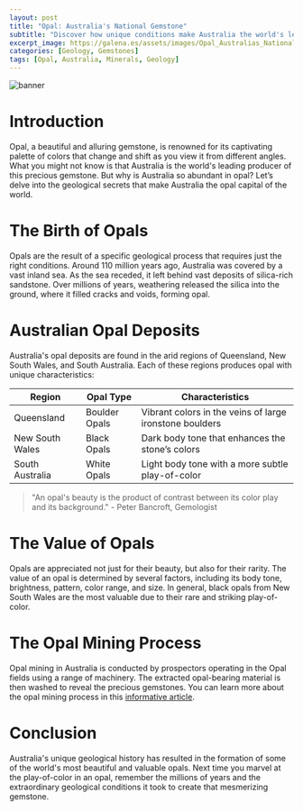 ```yaml
---
layout: post
title: "Opal: Australia's National Gemstone"
subtitle: "Discover how unique conditions make Australia the world's leading source of opals."
excerpt_image: https://galena.es/assets/images/Opal_Australias_National_Gemstone.png
categories: [Geology, Gemstones]
tags: [Opal, Australia, Minerals, Geology]
---
```


![banner](https://galena.es/assets/images/Opal_Australias_National_Gemstone.png)

# Introduction

Opal, a beautiful and alluring gemstone, is renowned for its captivating palette of colors that change and shift as you view it from different angles. What you might not know is that Australia is the world's leading producer of this precious gemstone. But why is Australia so abundant in opal? Let’s delve into the geological secrets that make Australia the opal capital of the world.

# The Birth of Opals

Opals are the result of a specific geological process that requires just the right conditions. Around 110 million years ago, Australia was covered by a vast inland sea. As the sea receded, it left behind vast deposits of silica-rich sandstone. Over millions of years, weathering released the silica into the ground, where it filled cracks and voids, forming opal.

# Australian Opal Deposits

Australia's opal deposits are found in the arid regions of Queensland, New South Wales, and South Australia. Each of these regions produces opal with unique characteristics:

| Region | Opal Type | Characteristics |
|--------|-----------|-----------------|
| Queensland | Boulder Opals | Vibrant colors in the veins of large ironstone boulders |
| New South Wales | Black Opals | Dark body tone that enhances the stone’s colors |
| South Australia | White Opals | Light body tone with a more subtle play-of-color |

> "An opal's beauty is the product of contrast between its color play and its background." - Peter Bancroft, Gemologist

# The Value of Opals

Opals are appreciated not just for their beauty, but also for their rarity. The value of an opal is determined by several factors, including its body tone, brightness, pattern, color range, and size. In general, black opals from New South Wales are the most valuable due to their rare and striking play-of-color.

# The Opal Mining Process

Opal mining in Australia is conducted by prospectors operating in the Opal fields using a range of machinery. The extracted opal-bearing material is then washed to reveal the precious gemstones. You can learn more about the opal mining process in this [informative article](https://www.gia.edu/UK-EN/gia-news-research-Australian-opal-mining).

# Conclusion

Australia's unique geological history has resulted in the formation of some of the world's most beautiful and valuable opals. Next time you marvel at the play-of-color in an opal, remember the millions of years and the extraordinary geological conditions it took to create that mesmerizing gemstone.
